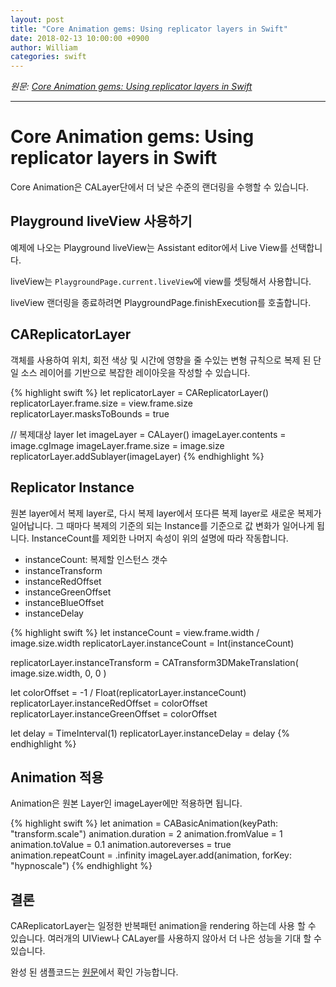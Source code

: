 ```yaml
---
layout: post
title: "Core Animation gems: Using replicator layers in Swift"
date: 2018-02-13 10:00:00 +0900
author: William
categories: swift
---
```


*원문: [Core Animation gems: Using replicator layers in Swift](https://swiftbysundell.com/posts/ca-gems-using-replicator-layers-in-swift)*

---

# Core Animation gems: Using replicator layers in Swift

Core Animation은 CALayer단에서 더 낮은 수준의 랜더링을 수행할 수 있습니다.

## Playground liveView 사용하기

예제에 나오는 Playground liveView는 Assistant editor에서 Live View를 선택합니다.

liveView는 `PlaygroundPage.current.liveView`에 view를 셋팅해서 사용합니다.

liveView 랜더링을 종료하려면
PlaygroundPage.finishExecution를 호출합니다.

## CAReplicatorLayer

객체를 사용하여 위치, 회전 색상 및 시간에 영향을 줄 수있는 변형 규칙으로 복제 된 단일 소스 레이어를 기반으로 복잡한 레이아웃을 작성할 수 있습니다.

{% highlight swift %}
let replicatorLayer = CAReplicatorLayer()
replicatorLayer.frame.size = view.frame.size
replicatorLayer.masksToBounds = true

// 복제대상 layer
let imageLayer = CALayer()
imageLayer.contents = image.cgImage
imageLayer.frame.size = image.size
replicatorLayer.addSublayer(imageLayer)
{% endhighlight %}

## Replicator Instance

원본 layer에서 복제 layer로, 다시 복제 layer에서 또다른 복제 layer로 새로운 복제가 일어납니다.
그 때마다 복제의 기준의 되는 Instance를 기준으로 값 변화가 일어나게 됩니다.
InstanceCount를 제외한 나머지 속성이 위의 설명에 따라 작동합니다.

- instanceCount: 복제할 인스턴스 갯수
- instanceTransform
- instanceRedOffset
- instanceGreenOffset
- instanceBlueOffset
- instanceDelay

{% highlight swift %}
let instanceCount = view.frame.width / image.size.width
replicatorLayer.instanceCount = Int(instanceCount)

replicatorLayer.instanceTransform = CATransform3DMakeTranslation(
    image.size.width, 0, 0
)

let colorOffset = -1 / Float(replicatorLayer.instanceCount)
replicatorLayer.instanceRedOffset = colorOffset
replicatorLayer.instanceGreenOffset = colorOffset

let delay = TimeInterval(1)
replicatorLayer.instanceDelay = delay
{% endhighlight %}

## Animation 적용

Animation은 원본 Layer인 imageLayer에만 적용하면 됩니다.

{% highlight swift %}
let animation = CABasicAnimation(keyPath: "transform.scale")
animation.duration = 2
animation.fromValue = 1
animation.toValue = 0.1
animation.autoreverses = true
animation.repeatCount = .infinity
imageLayer.add(animation, forKey: "hypnoscale")
{% endhighlight %}

## 결론

CAReplicatorLayer는 일정한 반복패턴 animation을 rendering 하는데 사용 할 수 있습니다. 여러개의 UIView나 CALayer를 사용하지 않아서 더 나은 성능을 기대 할 수 있습니다.

완성 된 샘플코드는 [원문](https://swiftbysundell.com/posts/ca-gems-using-replicator-layers-in-swift)에서 확인 가능합니다.
